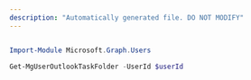 ```yaml
---
description: "Automatically generated file. DO NOT MODIFY"
---
```


```powershell

Import-Module Microsoft.Graph.Users

Get-MgUserOutlookTaskFolder -UserId $userId

```